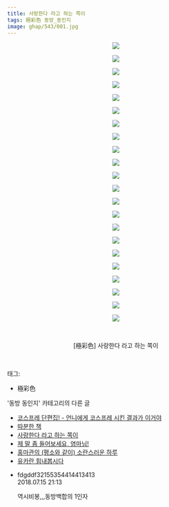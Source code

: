 ```yaml
---
title: 사랑한다 라고 하는 쪽이
tags: 極彩色 동방_동인지
image: ghap/543/001.jpg
---
```

<div class="article">
<p style="text-align: center; clear: none; float: none;"><img src="{{ site.nasurl }}/ghap/543/001.jpg"/></p>
<p style="text-align: center; clear: none; float: none;"><img src="{{ site.nasurl }}/ghap/543/002.jpg"/></p>
<p style="text-align: center; clear: none; float: none;"><img src="{{ site.nasurl }}/ghap/543/003.jpg"/></p>
<p style="text-align: center; clear: none; float: none;"><img src="{{ site.nasurl }}/ghap/543/004.jpg"/></p>
<p style="text-align: center; clear: none; float: none;"><img src="{{ site.nasurl }}/ghap/543/005.jpg"/></p>
<p style="text-align: center; clear: none; float: none;"><img src="{{ site.nasurl }}/ghap/543/006.jpg"/></p>
<p style="text-align: center; clear: none; float: none;"><img src="{{ site.nasurl }}/ghap/543/007.jpg"/></p>
<p style="text-align: center; clear: none; float: none;"><img src="{{ site.nasurl }}/ghap/543/008.jpg"/></p>
<p style="text-align: center; clear: none; float: none;"><img src="{{ site.nasurl }}/ghap/543/009.jpg"/></p>
<p style="text-align: center; clear: none; float: none;"><img src="{{ site.nasurl }}/ghap/543/010.jpg"/></p>
<p style="text-align: center; clear: none; float: none;"><img src="{{ site.nasurl }}/ghap/543/011.jpg"/></p>
<p style="text-align: center; clear: none; float: none;"><img src="{{ site.nasurl }}/ghap/543/012.jpg"/></p>
<p style="text-align: center; clear: none; float: none;"><img src="{{ site.nasurl }}/ghap/543/013.jpg"/></p>
<p style="text-align: center; clear: none; float: none;"><img src="{{ site.nasurl }}/ghap/543/014.jpg"/></p>
<p style="text-align: center; clear: none; float: none;"><img src="{{ site.nasurl }}/ghap/543/015.jpg"/></p>
<p style="text-align: center; clear: none; float: none;"><img src="{{ site.nasurl }}/ghap/543/016.jpg"/></p>
<p style="text-align: center; clear: none; float: none;"><img src="{{ site.nasurl }}/ghap/543/017.jpg"/></p>
<p style="text-align: center; clear: none; float: none;"><img src="{{ site.nasurl }}/ghap/543/018.jpg"/></p>
<p style="text-align: center; clear: none; float: none;"><img src="{{ site.nasurl }}/ghap/543/019.jpg"/></p>
<p style="text-align: center; clear: none; float: none;"><img src="{{ site.nasurl }}/ghap/543/020.jpg"/></p>
<p style="text-align: center; clear: none; float: none;"><img src="{{ site.nasurl }}/ghap/543/021.jpg"/></p>
<p style="text-align: center; clear: none; float: none;"><img src="{{ site.nasurl }}/ghap/543/022.jpg"/></p>
<p style="text-align: center; clear: none; float: none;"><br/></p>
<p style="text-align: center; clear: none; float: none;">[極彩色] 사랑한다 라고 하는 쪽이</p>
<p><br/></p>
</div><div class="tagTrail">
<p>태그: </p>
<ul>
<li>極彩色</li>
</ul>
</div><div class="another">
<p>'동방 동인지' 카테고리의 다른 글</p>
<ul>
<li><a href="/2016-06-25-ghap_545">코스프레 단편집! - 언니에게 코스프레 시킨 결과가 이거야</a></li>
<li><a href="/2016-06-25-ghap_544">따분한 책</a></li>
<li><a href="/2016-06-25-ghap_543">사랑한다 라고 하는 쪽이</a></li>
<li><a href="/2016-06-24-ghap_540">제 말 좀 들어보세요, 염마님!</a></li>
<li><a href="/2016-06-24-ghap_539">홍마관의 (평소와 같이) 소란스러운 하루</a></li>
<li><a href="/2016-06-24-ghap_538">유카란 힘내봅시다</a></li>
</ul>
</div><div class="cb_module cb_fluid">
<div class="cb_wrt cb_profile">
<div class="comment">
<ul>
<li class="cb_thumb_off" id="comment15287325">
<div class="cb_comment_area">
<div class="cb_info_area">
<div class="cb_section">
<span class="cb_nick_name">fdgddf32155354414413413</span>
</div>
<div class="cb_section">
<span class="cb_date">2018.07.15 21:13 </span>
</div>
</div>
<div class="cb_dsc_comment">
<p class="cb_dsc">
											역시비봉,,,동방백합의 1인자<br/>
</p>
</div>
</div></li>
</ul>
</div>
</div><!-- commentList close -->
</div>